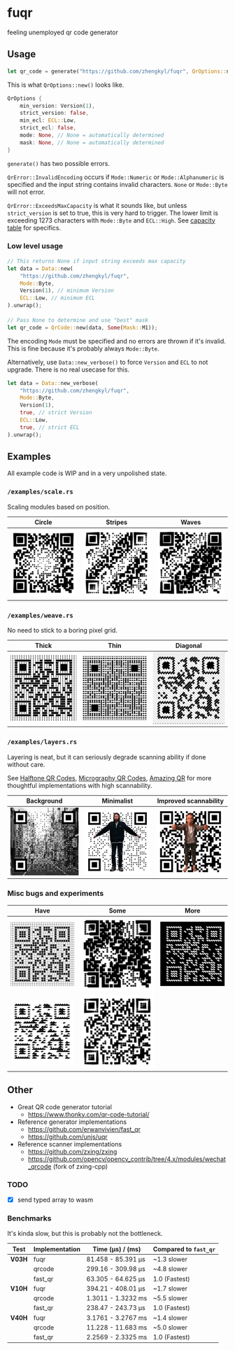 # fuqr

feeling unemployed qr code generator

## Usage

```rs
let qr_code = generate("https://github.com/zhengkyl/fuqr", QrOptions::new()).unwrap();
```

This is what `QrOptions::new()` looks like.
```rs
QrOptions {
    min_version: Version(1),
    strict_version: false,
    min_ecl: ECL::Low,
    strict_ecl: false,
    mode: None, // None = automatically determined
    mask: None, // None = automatically determined
}
```

`generate()` has two possible errors.

`QrError::InvalidEncoding` occurs if `Mode::Numeric` or `Mode::Alphanumeric` is specified and the input string contains invalid  characters. `None` or `Mode::Byte` will not error.

`QrError::ExceedsMaxCapacity` is what it sounds like, but unless `strict_version` is set to true, this is very hard to trigger. The lower limit is exceeding 1273 characters with `Mode::Byte` and `ECL::High`. See [capacity table](https://www.thonky.com/qr-code-tutorial/character-capacities) for specifics.


### Low level usage

```rs
// This returns None if input string exceeds max capacity
let data = Data::new(
    "https://github.com/zhengkyl/fuqr",
    Mode::Byte,
    Version(1), // minimum Version
    ECL::Low, // minimum ECL
).unwrap();

// Pass None to determine and use "best" mask
let qr_code = QrCode::new(data, Some(Mask::M1));
```

The encoding `Mode` must be specified and no errors are thrown if it's invalid. This is fine because it's probably always `Mode::Byte`.

Alternatively, use `Data::new_verbose()` to force  `Version` and `ECL` to not upgrade. There is no real usecase for this.

```rs
let data = Data::new_verbose(
    "https://github.com/zhengkyl/fuqr",
    Mode::Byte,
    Version(1),
    true, // strict Version
    ECL::Low,
    true, // strict ECL
).unwrap();
```

## Examples

All example code is WIP and in a very unpolished state.

### `/examples/scale.rs`

Scaling modules based on position.

| Circle                                 | Stripes                                  | Waves                                |
| -------------------------------------- | ---------------------------------------- | ------------------------------------ |
| ![circle](./examples/scale_circle.png) | ![stripes](./examples/scale_stripes.gif) | ![waves](./examples/scale_waves.gif) |

### `/examples/weave.rs`

No need to stick to a boring pixel grid.

| Thick                                | Thin                               | Diagonal                               |
| ------------------------------------ | ---------------------------------- | -------------------------------------- |
| ![thick](./examples/weave_thick.png) | ![thin](./examples/weave_thin.png) | ![diagonal](./examples/weave_diag.png) |

### `/examples/layers.rs`

Layering is neat, but it can seriously degrade scanning ability if done without care.

See [Halftone QR Codes](https://cgv.cs.nthu.edu.tw/projects/Recreational_Graphics/Halftone_QRCodes), [Micrography QR Codes](https://cgv.cs.nthu.edu.tw/projects/Recreational_Graphics/MQRC), [Amazing QR](https://github.com/x-hw/amazing-qr) for more thoughtful implementations with high scannability.

| Background                                      | Minimalist                         | Improved scannability                  |
| ----------------------------------------------- | ---------------------------------- | -------------------------------------- |
| ![background](./examples/layers_background.png) | ![thin](./examples/layers_min.gif) | ![diagonal](./examples/layers_max.gif) |

### Misc bugs and experiments

| Have                                        | Some                                      | More                            |
| ------------------------------------------- | ----------------------------------------- | ------------------------------- |
| ![bathroom](./examples/misc/bathroom.png)   | ![diamonds](./examples/misc/diamonds.gif) | ![mmm](./examples/misc/mmm.png) |
| ![mountains](./examples/misc/mountains.png) | ![diamonds](./examples/misc/zebra.gif)    |                                 |

## Other

- Great QR code generator tutorial
  - https://www.thonky.com/qr-code-tutorial/
- Reference generator implementations
  - https://github.com/erwanvivien/fast_qr
  - https://github.com/unjs/uqr
- Reference scanner implementations
  - https://github.com/zxing/zxing
  - https://github.com/opencv/opencv_contrib/tree/4.x/modules/wechat_qrcode (fork of zxing-cpp)

### TODO

- [x] send typed array to wasm

### Benchmarks

It's kinda slow, but this is probably not the bottleneck.

| Test     | Implementation | Time (µs) / (ms)     | Compared to `fast_qr` |
| -------- | -------------- | -------------------- | --------------------- |
| **V03H** | fuqr           | 81.458 - 85.391 µs   | ~1.3 slower           |
|          | qrcode         | 299.16 - 309.98 µs   | ~4.8 slower           |
|          | fast_qr        | 63.305 - 64.625 µs   | 1.0 (Fastest)         |
| **V10H** | fuqr           | 394.21 - 408.01 µs   | ~1.7 slower           |
|          | qrcode         | 1.3011 - 1.3232 ms   | ~5.5 slower           |
|          | fast_qr        | 238.47 - 243.73 µs   | 1.0 (Fastest)         |
| **V40H** | fuqr           | 3.1761 - 3.2767 ms   | ~1.4 slower           |
|          | qrcode         | 11.228 - 11.683 ms   | ~5.0 slower           |
|          | fast_qr        | 2.2569 - 2.3325 ms   | 1.0 (Fastest)         |